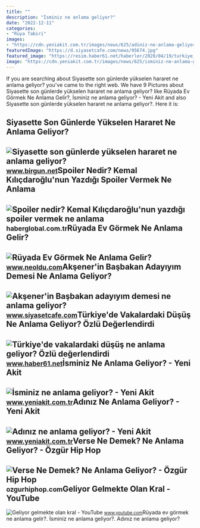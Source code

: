 ```yaml
---
title: ""
description: "İsminiz ne anlama geliyor?"
date: "2022-12-11"
categories:
- "Ruya Tabiri"
images:
- "https://cdn.yeniakit.com.tr/images/news/625/adiniz-ne-anlama-geliyor-h1457177827-63baf8.jpg"
featuredImage: "https://d.siyasetcafe.com/news/95674.jpg"
featured_image: "https://resim.haber61.net/haberler/2020/04/19/turkiye_de_vakalardaki_dusus_ne_anlama_geliyor_ozlu_degerlendirdi_h391712_dc72f.jpg"
image: "https://cdn.yeniakit.com.tr/images/news/625/isminiz-ne-anlama-geliyor-h1461480279-e88bcb.jpg"
---
```


If you are searching about Siyasette son günlerde yükselen hararet ne anlama geliyor? you've came to the right web. We have 9 Pictures about Siyasette son günlerde yükselen hararet ne anlama geliyor? like Rüyada Ev Görmek Ne Anlama Gelir?, İsminiz ne anlama geliyor? - Yeni Akit and also Siyasette son günlerde yükselen hararet ne anlama geliyor?. Here it is:

Siyasette Son Günlerde Yükselen Hararet Ne Anlama Geliyor?
----------------------------------------------------------

 ![Siyasette son günlerde yükselen hararet ne anlama geliyor?](https://static.birgun.net/resim/haber-detay-resim/2020/05/06/siyasette-son-gunlerde-yukselen-hararet-ne-anlama-geliyor-727669-5.jpg) <small>www.birgun.net</small>Spoiler Nedir? Kemal Kılıçdaroğlu'nun Yazdığı Spoiler Vermek Ne Anlama
----------------------------------------------------------------------

 ![Spoiler nedir? Kemal Kılıçdaroğlu'nun yazdığı spoiler vermek ne anlama](https://i.haberglobal.com.tr/storage/haber/2020/07/01/spoiler-nedir-kemal-kilicdaroglu-nun-yazdigi-spoiler-vermek-ne-anlama-geliyor_1593614003.jpg) <small>haberglobal.com.tr</small>Rüyada Ev Görmek Ne Anlama Gelir?
---------------------------------

 ![Rüyada Ev Görmek Ne Anlama Gelir?](https://d.neoldu.com/news/63774.jpg) <small>www.neoldu.com</small>Akşener'in Başbakan Adayıyım Demesi Ne Anlama Geliyor?
------------------------------------------------------

 ![Akşener'in Başbakan adayıyım demesi ne anlama geliyor?](https://d.siyasetcafe.com/news/95674.jpg) <small>www.siyasetcafe.com</small>Türkiye'de Vakalardaki Düşüş Ne Anlama Geliyor? Özlü Değerlendirdi
------------------------------------------------------------------

 ![Türkiye'de vakalardaki düşüş ne anlama geliyor? Özlü değerlendirdi](https://resim.haber61.net/haberler/2020/04/19/turkiye_de_vakalardaki_dusus_ne_anlama_geliyor_ozlu_degerlendirdi_h391712_dc72f.jpg) <small>www.haber61.net</small>İsminiz Ne Anlama Geliyor? - Yeni Akit
--------------------------------------

 ![İsminiz ne anlama geliyor? - Yeni Akit](https://cdn.yeniakit.com.tr/images/news/625/isminiz-ne-anlama-geliyor-h1461480279-e88bcb.jpg) <small>www.yeniakit.com.tr</small>Adınız Ne Anlama Geliyor? - Yeni Akit
-------------------------------------

 ![Adınız ne anlama geliyor? - Yeni Akit](https://cdn.yeniakit.com.tr/images/news/625/adiniz-ne-anlama-geliyor-h1457177827-63baf8.jpg) <small>www.yeniakit.com.tr</small>Verse Ne Demek? Ne Anlama Geliyor? - Özgür Hip Hop
--------------------------------------------------

 ![Verse Ne Demek? Ne Anlama Geliyor? - Özgür Hip Hop](https://ozgurhiphop.com/wp-content/uploads/2020/06/Verse-Ne-Demek-Ne-Anlama-Geliyor-1.jpg) <small>ozgurhiphop.com</small>Geliyor Gelmekte Olan Kral - YouTube
------------------------------------

 ![Geliyor gelmekte olan kral - YouTube](https://i.ytimg.com/vi/v2FcP4jr2Z4/maxres2.jpg?sqp=-oaymwEoCIAKENAF8quKqQMcGADwAQH4Ac4FgAKACooCDAgAEAEYZSBOKEIwDw==&rs=AOn4CLCnKXqYowz6o-u0ju7IqtRe8sEy9A) <small>www.youtube.com</small>Rüyada ev görmek ne anlama gelir?. İsminiz ne anlama geliyor?. Adınız ne anlama geliyor?
